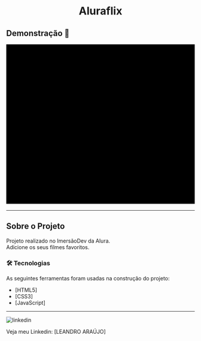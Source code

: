 <h1 style="text-align: center; font-weight: bold;">Aluraflix</h1>

## Demonstração 📸

<div align="center" >
  <img src="_imagens/aluraflix.gif" alt="Mentalista" height="425">
</div>

---

## Sobre o Projeto

Projeto realizado no ImersãoDev da Alura. <br>
Adicione os seus filmes favoritos.

### 🛠 Tecnologias

As seguintes ferramentas foram usadas na construção do projeto:

- [HTML5]
- [CSS3]
- [JavaScript]

---

<img src="https://github.com/leandro-araujo-silva/Proffy-FullStack/raw/master/github/linkedin.png" alt="linkedin" height="50">
<br/>

Veja meu Linkedin: [LEANDRO ARAÚJO] 